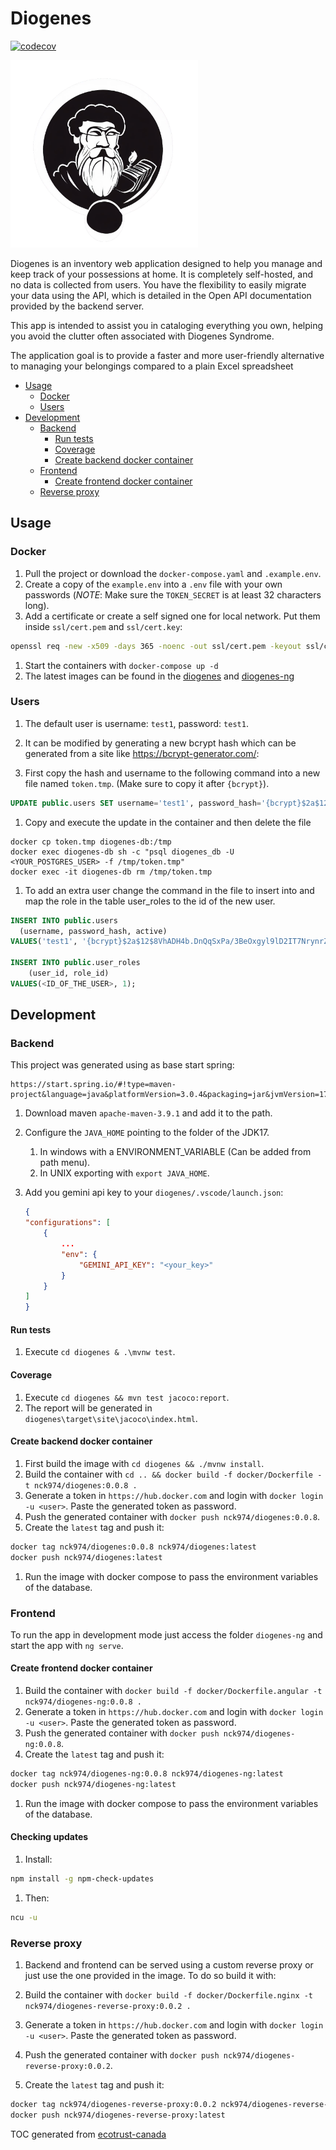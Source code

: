 # Diogenes

[![codecov](https://codecov.io/github/nck974/diogenes/branch/main/graph/badge.svg?token=XDI3M0M5AE)](https://codecov.io/github/nck974/diogenes)

<img src="ng-diogenes/src/assets/logo/logo_transparent.png" alt="Logo" width="300">

Diogenes is an inventory web application designed to help you manage and keep track of your possessions at home. It is completely self-hosted, and no data is collected from users. You have the flexibility to easily migrate your data using the API, which is detailed in the Open API documentation provided by the backend server.

This app is intended to assist you in cataloging everything you own, helping you avoid the clutter often associated with Diogenes Syndrome.

The application goal is to provide a faster and more user-friendly alternative to managing your belongings compared to a plain Excel spreadsheet

- [Usage](#usage)
  - [Docker](#docker)
  - [Users](#users)
- [Development](#development)
  - [Backend](#backend)
    - [Run tests](#run-tests)
    - [Coverage](#coverage)
    - [Create backend docker container](#create-backend-docker-container)
  - [Frontend](#frontend)
    - [Create frontend docker container](#create-frontend-docker-container)
  - [Reverse proxy](#reverse-proxy)

## Usage

### Docker

1. Pull the project or download the `docker-compose.yaml` and `.example.env`.
1. Create a copy of the `example.env` into a `.env` file with your own passwords (*NOTE*: Make sure the `TOKEN_SECRET` is at least 32 characters long).
1. Add a certificate or create a self signed one for local network. Put them inside `ssl/cert.pem` and `ssl/cert.key`:

  ```bash
  openssl req -new -x509 -days 365 -noenc -out ssl/cert.pem -keyout ssl/cert.key
  ```

1. Start the containers with `docker-compose up -d`
1. The latest images can be found in the [diogenes](https://hub.docker.com/r/nck974/diogenes/tags) and [diogenes-ng](https://hub.docker.com/r/nck974/diogenes-ng/tags)

### Users

1. The default user is username: `test1`, password: `test1`.
1. It can be modified by generating a new bcrypt hash which can be generated from a site like <https://bcrypt-generator.com/>:

1. First copy the hash and username to the following command into a new file named `token.tmp`. (Make sure to copy it after `{bcrypt}`).

  ```sql
  UPDATE public.users SET username='test1', password_hash='{bcrypt}$2a$12$8VhADH4b.DnQqSxPa/3BeOxgyl9lD2IT7NrynrZjBACTdJdny1ZNG', active=true WHERE id=1;
  ```

  1. Copy and execute the update in the container and then delete the file

  ```shell
  docker cp token.tmp diogenes-db:/tmp
  docker exec diogenes-db sh -c "psql diogenes_db -U <YOUR_POSTGRES_USER> -f /tmp/token.tmp"
  docker exec -it diogenes-db rm /tmp/token.tmp
  ```

1. To add an extra user change the command in the file to insert into and map the role in the table user_roles to the id of the new user.

  ```sql
  INSERT INTO public.users
    (username, password_hash, active)
  VALUES('test1', '{bcrypt}$2a$12$8VhADH4b.DnQqSxPa/3BeOxgyl9lD2IT7NrynrZjBACTdJdny1ZNG', true);

  INSERT INTO public.user_roles
      (user_id, role_id)
  VALUES(<ID_OF_THE_USER>, 1);
  ```

## Development

### Backend

This project was generated using as base start spring:

```properties
https://start.spring.io/#!type=maven-project&language=java&platformVersion=3.0.4&packaging=jar&jvmVersion=17&groupId=io.nck&artifactId=diogenes&name=diogenes&description=Demo%20project%20for%20Spring%20Boot&packageName=io.nck.diogenes&dependencies=web]
```

1. Download maven `apache-maven-3.9.1` and add it to the path.
1. Configure the `JAVA_HOME` pointing to the folder of the JDK17.
    1. In windows with a ENVIRONMENT_VARIABLE (Can be added from path menu).
    1. In UNIX exporting with `export JAVA_HOME`.
1. Add you gemini api key to your `diogenes/.vscode/launch.json`:

    ```json
    {
    "configurations": [
        {
            ...
            "env": {
                "GEMINI_API_KEY": "<your_key>"
            }
        }
    ]
    }
    ```

#### Run tests

1. Execute `cd diogenes & .\mvnw test`.

#### Coverage

1. Execute `cd diogenes && mvn test jacoco:report`.
1. The report will be generated in `diogenes\target\site\jacoco\index.html`.

#### Create backend docker container

1. First build the image with `cd diogenes && ./mvnw install`.
1. Build the container with `cd .. && docker build -f docker/Dockerfile -t nck974/diogenes:0.0.8 .`
1. Generate a token in `https://hub.docker.com` and login with `docker login -u <user>`. Paste the generated token as password.
1. Push the generated container with `docker push nck974/diogenes:0.0.8`.
1. Create the `latest` tag and push it:

  ```bash
  docker tag nck974/diogenes:0.0.8 nck974/diogenes:latest
  docker push nck974/diogenes:latest
  ```

1. Run the image with docker compose to pass the environment variables of the database.

### Frontend

To run the app in development mode just access the folder `diogenes-ng` and start the app with `ng serve`.

#### Create frontend docker container

1. Build the container with `docker build -f docker/Dockerfile.angular -t nck974/diogenes-ng:0.0.8 .`
1. Generate a token in `https://hub.docker.com` and login with `docker login -u <user>`. Paste the generated token as password.
1. Push the generated container with `docker push nck974/diogenes-ng:0.0.8`.
1. Create the `latest` tag and push it:

  ```bash
  docker tag nck974/diogenes-ng:0.0.8 nck974/diogenes-ng:latest
  docker push nck974/diogenes-ng:latest
  ```

1. Run the image with docker compose to pass the environment variables of the database.

#### Checking updates

1. Install:

```bash
npm install -g npm-check-updates
```

1. Then:

```bash
ncu -u
```

### Reverse proxy

1. Backend and frontend can be served using a custom reverse proxy or just use the one provided in the image. To do so build it with:

1. Build the container with `docker build -f docker/Dockerfile.nginx -t nck974/diogenes-reverse-proxy:0.0.2 .`
1. Generate a token in `https://hub.docker.com` and login with `docker login -u <user>`. Paste the generated token as password.
1. Push the generated container with `docker push nck974/diogenes-reverse-proxy:0.0.2`.
1. Create the `latest` tag and push it:

  ```bash
  docker tag nck974/diogenes-reverse-proxy:0.0.2 nck974/diogenes-reverse-proxy:latest
  docker push nck974/diogenes-reverse-proxy:latest
  ```

TOC generated from [ecotrust-canada](https://ecotrust-canada.github.io/markdown-toc/)
